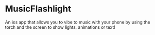 # MusicFlashlight

An ios app that allows you to vibe to music with your phone by using the torch and the screen to show lights, animations or text! 
